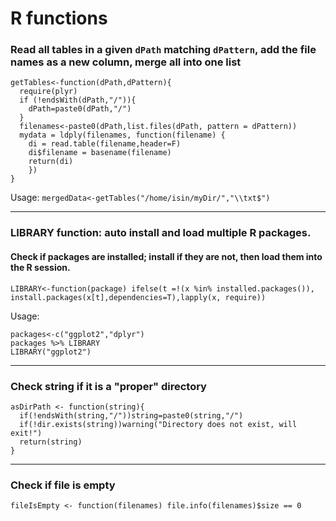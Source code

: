 # R functions


### Read all tables in a given `dPath` matching `dPattern`, add the file names as a new column, merge all into one list
```
getTables<-function(dPath,dPattern){
  require(plyr)
  if (!endsWith(dPath,"/")){
    dPath=paste0(dPath,"/")
  }
  filenames<-paste0(dPath,list.files(dPath, pattern = dPattern))
  mydata = ldply(filenames, function(filename) {
    di = read.table(filename,header=F)
    di$filename = basename(filename)
    return(di)
    })
}
```

Usage:
`mergedData<-getTables("/home/isin/myDir/","\\txt$")`

___


### LIBRARY function: auto install and load multiple R packages.
#### Check if packages are installed; install if they are not, then load them into the R session.
```
LIBRARY<-function(package) ifelse(t =!(x %in% installed.packages()), install.packages(x[t],dependencies=T),lapply(x, require))
```
Usage:
```
packages<-c("ggplot2","dplyr")
packages %>% LIBRARY
LIBRARY("ggplot2")
```
___

### Check string if it is a "proper" directory

```
asDirPath <- function(string){
  if(!endsWith(string,"/"))string=paste0(string,"/")
  if(!dir.exists(string))warning("Directory does not exist, will exit!")
  return(string)
}
```


___

### Check if file is empty
```
fileIsEmpty <- function(filenames) file.info(filenames)$size == 0
```
